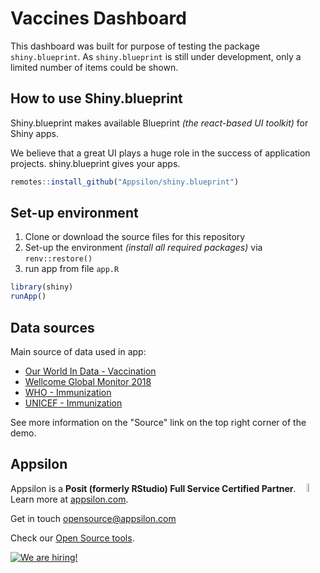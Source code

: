 # Vaccines Dashboard

This dashboard was built for purpose of testing the package `shiny.blueprint`.
As `shiny.blueprint` is still under development, only a limited number of items could be shown. 

## How to use Shiny.blueprint

Shiny.blueprint makes available Blueprint _(the react-based UI toolkit)_ for Shiny apps.

We believe that a great UI plays a huge role in the success of application projects. shiny.blueprint gives your apps.

```R
remotes::install_github("Appsilon/shiny.blueprint")
```

## Set-up environment

1. Clone or download the source files for this repository
2. Set-up the environment _(install all required packages)_ via `renv::restore()`
3. run app from file `app.R`

```R
library(shiny)
runApp()
```

## Data sources

Main source of data used in app:

* [Our World In Data - Vaccination](https://ourworldindata.org/vaccination)
* [Wellcome Global Monitor 2018](https://wellcome.org/reports/wellcome-global-monitor/2018)
* [WHO - Immunization](https://www.who.int/data/gho/data/themes/immunization)
* [UNICEF - Immunization](https://data.unicef.org/topic/child-health/immunization/)

See more information on the "Source" link on the top right corner of the demo.

## Appsilon

<img src="https://avatars0.githubusercontent.com/u/6096772" align="right" alt="" width="6%" />

Appsilon is a **Posit (formerly RStudio) Full Service Certified Partner**.<br/>
Learn more
at [appsilon.com](https://appsilon.com).

Get in touch [opensource@appsilon.com](mailto:opensource@appsilon.com)

Check our [Open Source tools](https://shiny.tools).

<a href = "https://appsilon.com/careers/" target="_blank"><img src="http://d2v95fjda94ghc.cloudfront.net/hiring.png" alt="We are hiring!"/></a>
